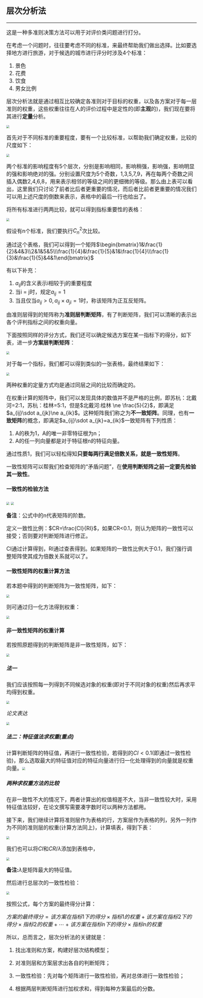 ## 层次分析法

---

这是一种多准则决策方法可以用于对评价类问题进行打分。

在考虑一个问题时，往往要考虑不同的标准，来最终帮助我们做出选择。比如要选择地方进行旅游，对于候选的城市进行评分时涉及4个标准：

1. 景色
2. 花费
3. 饮食
4. 男女比例

层次分析法就是通过相互比较确定各准则对于目标的权重，以及各方案对于每一层准则的权重，这些权重往往在人的评价过程中是定性的(即**主观**的)，我们现在要将其进行**定量**分析。

<img src="picture/0101.png" style="zoom:50%;" />

首先对于不同标准的重要程度，要有一个比较标准，以帮助我们确定权重，比较的尺度如下：

<img src="picture/0102.png" style="zoom:50%;" />

两个标准的影响程度有5个层次，分别是影响相同，影响稍强，影响强，影响明显的强和影响绝对的强。分别设置尺度为5个奇数，1,3,5,7,9，再在每两个奇数之间插入偶数2,4,6,8，用来表示相邻的等级之间的更细微的等级。那么由上表可以看出，这里我们只讨论了前者比后者更重要的情况，而后者比前者更重要的情况我们可以用上述尺度的倒数来表示，表格中的最后一行也给出了。

将所有标准进行两两比较，就可以得到指标重要性的表格：

<img src="picture/0103.png" style="zoom:50%;" />

假设有n个标准，我们要执行$C^{2}_{n}$次比较。

通过这个表格，我们可以得到一个矩阵$\begin{bmatrix}1&\frac{1}{2}&4&3\\2&1&5&5\\\frac{1}{4}&\frac{1}{5}&1&\frac{1}{4}\\\frac{1}{3}&\frac{1}{5}&4&1\end{bmatrix}$

有以下补充：

1. $a_{ij}$的含义表示i相较于j的重要程度
2. 当i = j时，规定$a_{ij}=1$
3. 当且仅当$a_{ij}>0,a_{ij}\times a_{ji}=1$时，称该矩阵为正互反矩阵。

由准则层得到的矩阵称为**准则层判断矩阵**，有了判断矩阵，我们可以清晰的表示出各个评判指标之间的权重向量。

下面按照同样的评分方式，我们还可以确定候选方案在某一指标下的得分，如下表，进一步**方案层判断矩阵**：

<img src="picture/0104.png" style="zoom:50%;" />

对于每一个指标，我们都可以得到类似的一张表格，最终结果如下：

<img src="picture/0105.png" style="zoom:50%;" />

两种权重的定量方式均是通过同层之间的比较而确定的。

在权重计算的矩阵中，我们可以发现具体的数值并不是严格的比例，即苏杭：北戴河=2:1，苏杭：桂林=5:1，但是$北戴河:桂林 \ne \frac{5}{2}$，即满足$a_{ij}\sdot a_{jk}\ne a_{ik}$。这种矩阵我们称之为**不一致矩阵**。同理，也有**一致矩阵**的概念，即满足$a_{ij}\sdot a_{jk}=a_{ik}$一致矩阵有下列性质：

1. A的秩为1，A的唯一非零特征根为n；
2. A的任一列向量都是对于特征根n的特征向量。

通过性质1，我们可以轻松得知**只要每两行满足倍数关系，就是一致性矩阵**。

一致性矩阵可以帮我们检查矩阵的“矛盾问题”，在**使用判断矩阵之前一定要先检验其一致性**。

#### 一致性的检验方法

<img src="picture/0106.png" style="zoom:50%;" />

<img src="picture/0107.png" style="zoom:50%;" />

**备注**：公式中的n代表矩阵的阶数。

定义一致性比例：$CR=\frac{CI}{RI}$，如果CR<0.1，则认为矩阵的一致性可以接受；否则要对判断矩阵进行修正。

CI通过计算得到，RI通过查表得到。如果矩阵的一致性比例大于0.1，我们强行调整矩阵使其成为倍数关系就可以了。

#### 一致性矩阵的权重计算方法

若本题中得到的判断矩阵为一致性矩阵，如下：

<img src="picture/0108.png" style="zoom:50%;" />

则可通过归一化方法得到权重：

<img src="picture/0109.png" style="zoom:50%;" />

#### 非一致性矩阵的权重计算

若按照原题得到的判断矩阵是非一致性矩阵，如下：

<img src="picture/0110.png" style="zoom:50%;" />

##### 法一

我们应该按照每一列得到不同候选对象的权重(即对于不同对象的权重)然后再求平均得到权重。 

<img src="picture/0111.png" style="zoom:50%;" />

*论文表达*

<img src="picture/0112.png" style="zoom:50%;" />

##### 法二：特征值法求权重(重点)

计算判断矩阵的特征值，再进行一致性检验，若得到的$CI<0.1$(即通过一致性检验)，那么选取最大的特征值对应的特征向量进行归一化处理得到的向量就是权重向量。<img src="picture/0113.png" style="zoom:50%;" />

##### 两种求权重方法的比较

在非一致性不大的情况下，两者计算出的权值相差不大，当非一致性较大时，采用特征值法较好，在论文撰写需要凑字数时可以两种方法都用。

接下来，我们继续计算将准则层作为表格的行，方案层作为表格的列，另外一列作为不同的准则层的权重(计算方法同上)，计算填表，得到下表：

<img src="picture/0114.png" style="zoom:50%;" />

我们也可以将$CI$和$CR/\lambda$添加到表格中，

<img src="picture/0115.png" style="zoom:50%;" />

**备注:**$\lambda$是矩阵最大的特征值。

然后进行总层次的一致性检验：

<img src="picture/0116.png" style="zoom:50%;" />

按照公式，每个方案的最终得分计算：

$方案的最终得分=该方案在指标1下的得分\times 指标1的权重+该方案在指标2下的得分\times 指标2的权重+\cdots +该方案在指标n下的得分\times 指标n的权重$

所以，总而言之，层次分析法的关键就是：

1. 找出准则和方案，构建好层次结构模型；
2. 对准则层和方案层求出各自的判断矩阵；
3. 一致性检验：先对每个矩阵进行一致性检验，再对总体进行一致性检验；

4. 根据两层判断矩阵进行加权求和，得到每种方案最后的分数。